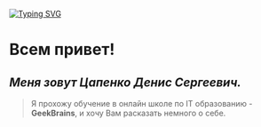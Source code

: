 [![Typing SVG](https://readme-typing-svg.herokuapp.com?multiline=true&lines=%D0%92%D1%81%D0%B5%D0%BC+%D0%BF%D1%80%D0%B8%D0%B2%D0%B5%D1%82!;%D0%9C%D0%B5%D0%BD%D1%8F+%D0%B7%D0%BE%D0%B2%D1%83%D1%82+%D0%A6%D0%B0%D0%BF%D0%B5%D0%BD%D0%BA%D0%BE+%D0%94%D0%B5%D0%BD%D0%B8%D1%81+%D0%A1%D0%B5%D1%80%D0%B3%D0%B5%D0%B5%D0%B2%D0%B8%D1%87)](https://git.io/typing-svg)
# **Всем привет!**

## *Меня зовут Цапенко Денис Сергеевич.*

>Я прохожу обучение в онлайн школе по IT образованию - **GeekBrains**, и хочу Вам расказать немного о себе.

